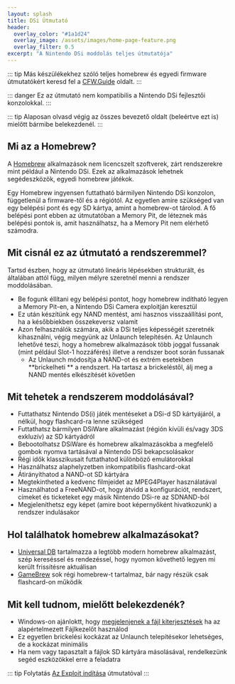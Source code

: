 ```yaml
---
layout: splash
title: DSi Útmutató
header:
  overlay_color: "#1a1d24"
  overlay_image: /assets/images/home-page-feature.png
  overlay_filter: 0.5
excerpt: "A Nintendo DSi moddolás teljes útmutatója"
---
```


::: tip
Más készülékekhez szóló teljes homebrew és egyedi firmware útmutatókért keresd fel a [CFW.Guide](https://cfw.guide/) oldalt.
:::

::: danger
Ez az útmutató nem kompatibilis a Nintendo DSi fejlesztői konzolokkal.
:::

::: tip
Alaposan olvasd végig az összes bevezető oldalt (beleértve ezt is) mielőtt bármibe belekezdenél.
:::

## Mi az a Homebrew?

A [Homebrew](https://en.wikipedia.org/wiki/Homebrew_(video_games)) alkalmazások nem licencszelt szoftverek, zárt rendszerekre mint például a Nintendo DSi. Ezek az alkalmazások lehetnek segédeszközök, egyedi homebrew játékok.

Egy Homebrew ingyensen futtatható bármilyen Nintendo DSi konzolon, függetlenül a firmware-től és a régiótól. Az egyetlen amire szükséged van egy belépési pont és egy SD kártya, amint a homebrew-ot tárolod. A fő belépési pont ebben az útmutatóban a Memory Pit, de léteznek más belépési pontok is, amit használhatsz, ha a Memory Pit nem elérhető számodra.

## Mit cisnál ez az útmutató a rendszeremmel?

Tartsd észben, hogy az útmutató lineáris lépésekben strukturált, és általában attól függ, milyen mélyre szeretnél menni a rendszer moddolásában.

- Be fogunk éllítani egy belépési pontot, hogy homebrew indítható legyen a Memory Pit-en, a Nintendo DSi Camera exploitján keresztül
- Ez után készítünk egy NAND mentést, ami hasznos visszaállítási pont, ha a későbbiekben összekeversz valamit
- Azon felhasználók számára, akik a DSi teljes képességét szeretnék kihasználni, végig megyünk az Unlaunch telepítésén. Az Unlaunch lehetővé teszi, hogy a homebrew alkalmazások több joggal fussanak (mint például Slot-1 hozzáférés) illetve a rendszer boot során fussanak
   - Az Unlaunch módosítja a NAND-ot és extrém esetekben **brickelheti ** a rendszert. Ha tartasz a brickeléstől, álj meg a NAND mentés elkészítését követően

## Mit tehetek a rendszerem moddolásával?

- Futtathatsz Nintendo DS(i) játék mentéseket a DSi-d SD kártyájáról, a nélkül, hogy flashcard-ra lenne szükséged
- Futtathatsz bármilyen DSiWare alkalmazást (régión kívüli és/vagy 3DS exkluzív) az SD kártyádról
- Bebootolhatsz DSiWare és homebrew alkalmazásokba a megfelelő gombok nyomva tartásával a Nintendo DSi bekapcsolásakor
- Régi idők klasszikusait futtathatod különböző emulátorokkal
- Használhatsz alaphelyzetben inkompatibilis flashcard-okat
- Átirányíthatod a NAND-ot SD kártyára
- Megtekintheted a kedvenc filmjeidet az MPEG4Player használatával
- Használhatod a FreeNAND-ot, hogy átvidd a konfigurációt, rendszert, címeket és ticketeket egy másik Nintendo DSi-re az SDNAND-ból
- Megjeleníthetsz egy képet (amire boot képernyőként hivatkozunk) a rendszer indulásakor

## Hol találhatok homebrew alkalmazásokat?

- [Universal DB](https://db.universal-team.net/ds) tartalmazza a legtöbb modern homebrew alkalmazást, szép kereséssel és rendezéssel, hogy nyomon követhető legyen mi került frissítésre aktuálisan
- [GameBrew](https://www.gamebrew.org/wiki/List_of_all_DS_homebrew) sok régi homebrew-t tartalmaz, bár nagy részük csak flashcard-on működik

## Mit kell tudnom, mielőtt belekezdenék?

- Windows-on ajánloktt, hogy [megjelenjenek a fájl kiterjesztések](file-extensions-%28windows%29) ha az alapértelmezett Fájlkezelőt használod
- Ez egyetlen brickelési kockázat az Unlaunch telepítésekor lehetséges, de a kockázat minimális
- Ha nem vagy tapasztalt a fájlok SD kártyára másolásával, rendelkezünk segéd eszközökkel erre a feladatra

::: tip
Folytatás [Az Exploit indítása](launching-the-exploit) útmutatóval
:::
